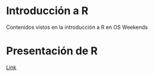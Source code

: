 # Introducción a R
Contenidos vistos en la introducción a R en OS Weekends

# Presentación de R
[Link](https://docs.google.com/presentation/d/1o40g3MLQZkV9WwHb8Lkw0iOaAIVX2sfrYXaOdXplu_I/edit?usp=sharing)
